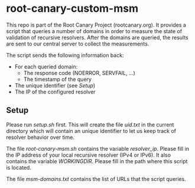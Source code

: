 # root-canary-custom-msm
This repo is part of the Root Canary Project (rootcanary.org). It provides a script that queries a number of domains in order to measure the state of validation of recursive resolvers.
After the domains are queried, the results are sent to our central server to collect the measurements.

The script sends the following information back:

- For each queried domain:
    - The response code (NOERROR, SERVFAIL, ...)
    - The timestamp of the query
- The unique identifier (see *Setup*)
- The IP of the configured resolver

## Setup
Please run *setup.sh* first. This will create the file *uid.txt* in the current directory which will contain an unique identifier to let us keep track of resolver behavior over time.

The file *root-canary-msm.sh* contains the variable *resolver_ip*. Please fill in the IP address of your local recursive resolver (IPv4 or IPv6).
It also contains the variable *WORKINGDIR*. Please fill in the path where this script is located.

The file *msm-domains.txt* contains the list of URLs that the script queries.
